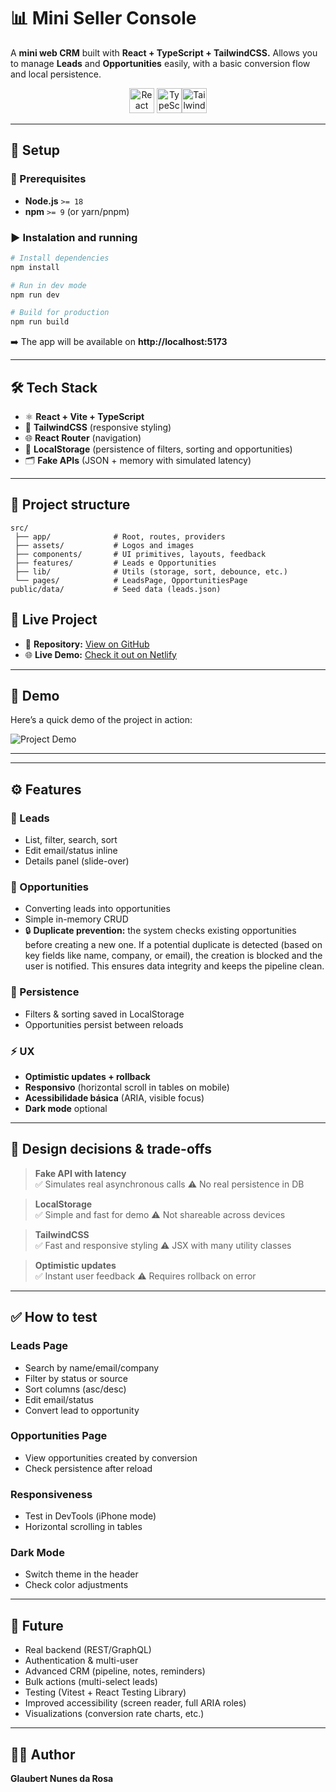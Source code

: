 # 📊 Mini Seller Console

A **mini web CRM** built with **React + TypeScript + TailwindCSS.**
Allows you to manage **Leads** and **Opportunities** easily, with a basic conversion flow and local persistence.

<p align="center"><img src="https://cdn.jsdelivr.net/gh/devicons/devicon/icons/react/react-original.svg" height="40" alt="React"/> <img src="https://cdn.jsdelivr.net/gh/devicons/devicon/icons/typescript/typescript-original.svg" height="40" alt="TypeScript"/><img src="https://www.vectorlogo.zone/logos/tailwindcss/tailwindcss-icon.svg" height="40" alt="Tailwind CSS"/></p>

---

## 🚀 Setup

### 🔧 Prerequisites

- **Node.js** `>= 18`
- **npm** `>= 9` (or yarn/pnpm)

### ▶️ Instalation and running

```bash
# Install dependencies
npm install

# Run in dev mode
npm run dev

# Build for production
npm run build
```

➡️ The app will be available on **http://localhost:5173**

---

## 🛠️ Tech Stack

- ⚛️ **React + Vite + TypeScript**
- 🎨 **TailwindCSS** (responsive styling)
- 🌐 **React Router** (navigation)
- 💾 **LocalStorage** (persistence of filters, sorting and opportunities)
- 🗂️ **Fake APIs** (JSON + memory with simulated latency)

---

## 📂 Project structure

```
src/
 ├── app/              # Root, routes, providers
 ├── assets/           # Logos and images
 ├── components/       # UI primitives, layouts, feedback
 ├── features/         # Leads e Opportunities
 ├── lib/              # Utils (storage, sort, debounce, etc.)
 └── pages/            # LeadsPage, OpportunitiesPage
public/data/           # Seed data (leads.json)
```

## 🚀 Live Project

- 📂 **Repository:** [View on GitHub](https://github.com/Glaubert01/FE_HW_Mini_Seller_Console)
- 🌐 **Live Demo:** [Check it out on Netlify](https://flourishing-kulfi-9810c3.netlify.app/leads)

---

## 🎥 Demo

Here’s a quick demo of the project in action:

![Project Demo](./public/assets/demo.gif)

---

---

## ⚙️ Features

### 👥 Leads

- List, filter, search, sort
- Edit email/status inline
- Details panel (slide-over)

### 💼 Opportunities

- Converting leads into opportunities
- Simple in-memory CRUD
- 🔒 **Duplicate prevention:** the system checks existing opportunities
  before creating a new one. If a potential duplicate is detected
  (based on key fields like name, company, or email), the creation
  is blocked and the user is notified. This ensures data integrity
  and keeps the pipeline clean.

### 📌 Persistence

- Filters & sorting saved in LocalStorage
- Opportunities persist between reloads

### ⚡ UX

- **Optimistic updates + rollback**
- **Responsivo** (horizontal scroll in tables on mobile)
- **Acessibilidade básica** (ARIA, visible focus)
- **Dark mode** optional

---

## 🎯 Design decisions & trade-offs

> **Fake API with latency**  
> ✅ Simulates real asynchronous calls
> ⚠️ No real persistence in DB

> **LocalStorage**  
> ✅ Simple and fast for demo
> ⚠️ Not shareable across devices

> **TailwindCSS**  
> ✅ Fast and responsive styling
> ⚠️ JSX with many utility classes

> **Optimistic updates**  
> ✅ Instant user feedback
> ⚠️ Requires rollback on error

---

## ✅ How to test

### Leads Page

- Search by name/email/company
- Filter by status or source
- Sort columns (asc/desc)
- Edit email/status
- Convert lead to opportunity

### Opportunities Page

- View opportunities created by conversion
- Check persistence after reload

### Responsiveness

- Test in DevTools (iPhone mode)
- Horizontal scrolling in tables

### Dark Mode

- Switch theme in the header
- Check color adjustments

---

## 🔮 Future

- Real backend (REST/GraphQL)
- Authentication & multi-user
- Advanced CRM (pipeline, notes, reminders)
- Bulk actions (multi-select leads)
- Testing (Vitest + React Testing Library)
- Improved accessibility (screen reader, full ARIA roles)
- Visualizations (conversion rate charts, etc.)

---

## 👨‍💻 Author

**Glaubert Nunes da Rosa**
